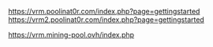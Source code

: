 https://vrm.poolinat0r.com/index.php?page=gettingstarted
https://vrm2.poolinat0r.com/index.php?page=gettingstarted

https://vrm.mining-pool.ovh/index.php
